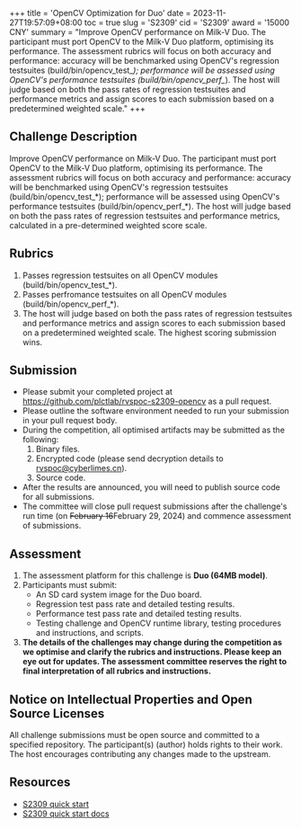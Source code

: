 +++
title = 'OpenCV Optimization for Duo'
date = 2023-11-27T19:57:09+08:00
toc = true
slug = 'S2309'
cid = 'S2309'
award = '15000 CNY'
summary = "Improve OpenCV performance on Milk-V Duo. The participant must port OpenCV to the Milk-V Duo platform, optimising its performance. The assessment rubrics will focus on both accuracy and performance: accuracy will be benchmarked using OpenCV's regression testsuites (build/bin/opencv_test_*); performance will be assessed using OpenCV's performance testsuites (build/bin/opencv_perf_*). The host will judge based on both the pass rates of regression testsuites and performance metrics and assign scores to each submission based on a predetermined weighted scale."
+++

## Challenge Description

Improve OpenCV performance on Milk-V Duo. The participant must port OpenCV to the Milk-V Duo platform, optimising its performance. The assessment rubrics will focus on both accuracy and performance: accuracy will be benchmarked using OpenCV's regression testsuites (build/bin/opencv\_test\_\*); performance will be assessed using OpenCV's performance testsuites (build/bin/opencv\_perf_\*). The host will judge based on both the pass rates of regression testsuites and performance metrics, calculated in a pre-determined weighted score scale.

## Rubrics

1. Passes regression testsuites on all OpenCV modules (build/bin/opencv_test_\*).
2. Passes perfromance testsuites on all OpenCV modules (build/bin/opencv_perf_\*).
3. The host will judge based on both the pass rates of regression testsuites and performance metrics and assign scores to each submission based on a predetermined weighted scale. The highest scoring submission wins.

## Submission

* Please submit your completed project at https://github.com/plctlab/rvspoc-s2309-opencv as a pull request.
* Please outline the software environment needed to run your submission in your pull request body.
* During the competition, all optimised artifacts may be submitted as the following:
  1. Binary files.
  2. Encrypted code (please send decryption details to rvspoc@cyberlimes.cn).
  3. Source code.
* After the results are announced, you will need to publish source code for all submissions.
* The committee will close pull request submissions after the challenge's run time (on ~~February 16~~February 29, 2024) and commence assessment of submissions.

## Assessment

1. The assessment platform for this challenge is **Duo (64MB model)**.
2. Participants must submit:
    - An SD card system image for the Duo board.
    - Regression test pass rate and detailed testing results.
    - Performance test pass rate and detailed testing results.
    - Testing challenge and OpenCV runtime library, testing procedures and instructions, and scripts.
3. **The details of the challenges may change during the competition as we optimise and clarify the rubrics and instructions. Please keep an eye out for updates. The assessment committee reserves the right to final interpretation of all rubrics and instructions.**

## Notice on Intellectual Properties and Open Source Licenses

All challenge submissions must be open source and committed to a specified repository. The participant(s) (author) holds rights to their work. The host encourages contributing any changes made to the upstream.

## Resources

- [S2309 quick start ](https://www.bilibili.com/video/BV15g4y1k7Lp/)
- [S2309 quick start docs](https://github.com/plctlab/rvspoc/blob/main/archives/2023/Docs/S2309/S2309.md)
